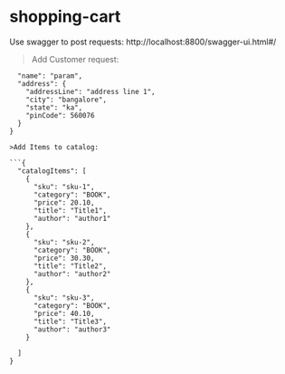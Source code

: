 # shopping-cart


Use swagger to post requests:
http://localhost:8800/swagger-ui.html#/


>Add Customer request:
```{
  "name": "param",
  "address": {
    "addressLine": "address line 1",
    "city": "bangalore",
    "state": "ka",
    "pinCode": 560076
  }
}

>Add Items to catalog:

```{
  "catalogItems": [
    {
      "sku": "sku-1",
      "category": "BOOK",
      "price": 20.10,
      "title": "Title1",
      "author": "author1"
    },
    {
      "sku": "sku-2",
      "category": "BOOK",
      "price": 30.30,
      "title": "Title2",
      "author": "author2"
    },
    {
      "sku": "sku-3",
      "category": "BOOK",
      "price": 40.10,
      "title": "Title3",
      "author": "author3"
    }
    
  ]
}




